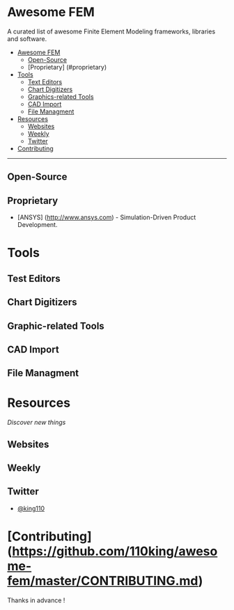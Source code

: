 # Awesome FEM 

A curated list of awesome Finite Element Modeling frameworks, libraries and software.

- [Awesome FEM](#awesome-python)
    - [Open-Source](#open-source)
    - [Proprietary] (#proprietary) 
- [Tools](#tools)
    - [Text Editors](#test-editors)
    - [Chart Digitizers](chart-digitizers)
    - [Graphics-related Tools](#graphic-related-tools)
    - [CAD Import](#cad-importer)
    - [File Managment](#file-managment)
- [Resources](#resources)
    - [Websites](#websites)
    - [Weekly](#weekly)
    - [Twitter](#twitter)
- [Contributing](#contributing)

---

## Open-Source

## Proprietary 

* [ANSYS] (http://www.ansys.com) - Simulation-Driven Product Development.

# Tools

## Test Editors
## Chart Digitizers
## Graphic-related Tools
## CAD Import
## File Managment

# Resources

*Discover new things*

## Websites

## Weekly

## Twitter

* [@king110](https://twitter.com/110kings)

# [Contributing] (https://github.com/110king/awesome-fem/master/CONTRIBUTING.md)

Thanks in advance !
